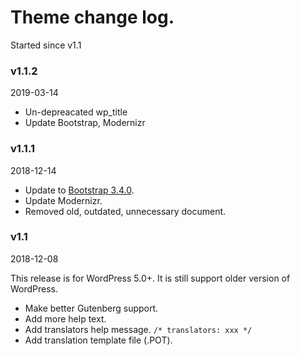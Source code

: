 # Theme change log.
Started since v1.1

### v1.1.2
2019-03-14

* Un-depreacated wp_title
* Update Bootstrap, Modernizr

### v1.1.1
2018-12-14

* Update to [Bootstrap 3.4.0](https://blog.getbootstrap.com/2018/12/13/bootstrap-3-4-0/).
* Update Modernizr.
* Removed old, outdated, unnecessary document.

### v1.1
2018-12-08

This release is for WordPress 5.0+. It is still support older version of WordPress.
* Make better Gutenberg support.
* Add more help text.
* Add translators help message. `/* translators: xxx */`
* Add translation template file (.POT).